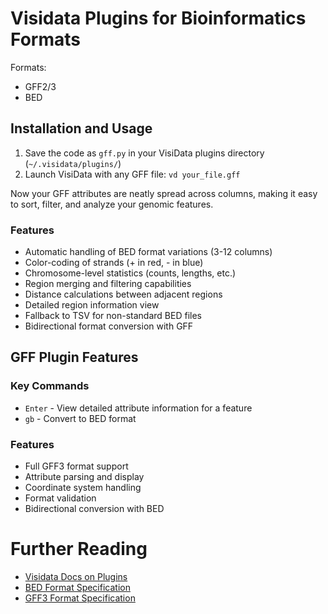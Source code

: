 # Visidata Plugins for Bioinformatics Formats

Formats:

- GFF2/3
- BED

## Installation and Usage

1. Save the code as `gff.py` in your VisiData plugins directory (`~/.visidata/plugins/`)
2. Launch VisiData with any GFF file: `vd your_file.gff`

Now your GFF attributes are neatly spread across columns, making it easy to sort, filter, and analyze your genomic features.


### Features

- Automatic handling of BED format variations (3-12 columns)
- Color-coding of strands (+ in red, - in blue)
- Chromosome-level statistics (counts, lengths, etc.)
- Region merging and filtering capabilities
- Distance calculations between adjacent regions
- Detailed region information view
- Fallback to TSV for non-standard BED files
- Bidirectional format conversion with GFF

## GFF Plugin Features

### Key Commands

- `Enter` - View detailed attribute information for a feature
- `gb` - Convert to BED format

### Features

- Full GFF3 format support
- Attribute parsing and display
- Coordinate system handling
- Format validation
- Bidirectional conversion with BED

# Further Reading

- [Visidata Docs on Plugins](https://www.visidata.org/docs/plugins/)
- [BED Format Specification](https://genome.ucsc.edu/FAQ/FAQformat.html#format1)
- [GFF3 Format Specification](https://github.com/The-Sequence-Ontology/Specifications/blob/master/gff3.md)